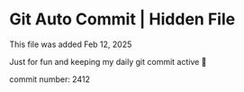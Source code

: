 # Git Auto Commit | Hidden File

This file was added Feb 12, 2025

Just for fun and keeping my daily git commit active 🤪

commit number: 2412
